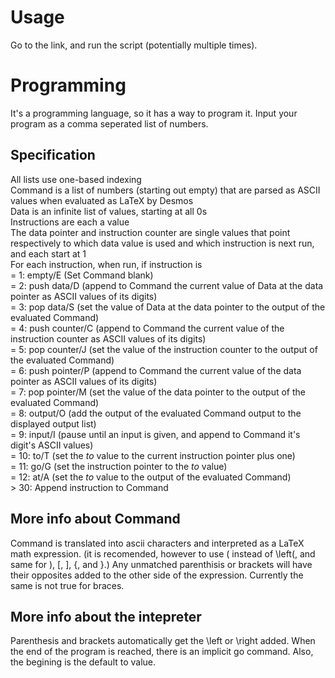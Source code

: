# Usage
Go to the link, and run the script (potentially multiple times).
# Programming
It's a programming language, so it has a way to program it. Input your program as a comma seperated list of numbers.
## Specification
All lists use one-based indexing  
Command is a list of numbers (starting out empty) that are parsed as ASCII values when evaluated as LaTeX by Desmos  
Data is an infinite list of values, starting at all 0s  
Instructions are each a value  
The data pointer and instruction counter are single values that point respectively to which data value is used and which instruction is next run, and each start at 1  
For each instruction, when run, if instruction is  
= 1: empty/E (Set Command blank)  
= 2: push data/D (append to Command the current value of Data at the data pointer as ASCII values of its digits)  
= 3: pop data/S (set the value of Data at the data pointer to the output of the evaluated Command)  
= 4: push counter/C (append to Command the current value of the instruction counter as ASCII values of its digits)  
= 5: pop counter/J (set the value of the instruction counter to the output of the evaluated Command)  
= 6: push pointer/P (append to Command the current value of the data pointer as ASCII values of its digits)  
= 7: pop pointer/M (set the value of the data pointer to the output of the evaluated Command)  
= 8: output/O (add the output of the evaluated Command output to the displayed output list)  
= 9: input/I (pause until an input is given, and append to Command it's digit's ASCII values)  
= 10: to/T (set the _to_ value to the current instruction pointer plus one)  
= 11: go/G (set the instruction pointer to the _to_ value)  
= 12: at/A (set the _to_ value to the output of the evaluated Command)  
\> 30: Append instruction to Command  
## More info about Command
Command is translated into ascii characters and interpreted as a LaTeX math expression. (it is recomended, however to use ( instead of \left(, and same for ), [, ], {, and }.)
Any unmatched parenthisis or brackets will have their opposites added to the other side of the expression. Currently the same is not true for braces.
## More info about the intepreter
Parenthesis and brackets automatically get the \left or \right added. When the end of the program is reached, there is an implicit go command. Also, the begining is the default to value.
